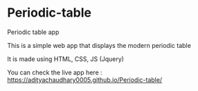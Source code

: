 # Periodic-table
Periodic table app

This is a simple web app that displays the modern periodic table

It is made using HTML, CSS, JS (Jquery)

You can check the live app here : https://adityachaudhary0005.github.io/Periodic-table/
